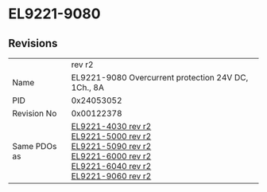 # EL9221-9080

## Revisions
<table>
<tr>
<td></td>
<td>rev r2</td>
</tr>
<tr>
<td>Name</td>
<td>EL9221-9080 Overcurrent protection 24V DC, 1Ch., 8A</td>
</tr>
<tr>
<td>PID</td>
<td>0x24053052</td>
</tr>
<tr>
<td>Revision No</td>
<td>0x00122378</td>
</tr>
<tr>
<td>Same PDOs as</td>
<td><a href="EL9221-4030.md">EL9221-4030 rev r2</a><br/><a href="EL9221-5000.md">EL9221-5000 rev r2</a><br/><a href="EL9221-5090.md">EL9221-5090 rev r2</a><br/><a href="EL9221-6000.md">EL9221-6000 rev r2</a><br/><a href="EL9221-6040.md">EL9221-6040 rev r2</a><br/><a href="EL9221-9060.md">EL9221-9060 rev r2</a></td>
</tr>
</table>
